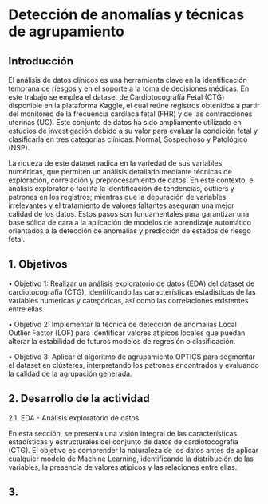 # Detección de anomalías y técnicas de agrupamiento


## Introducción

El análisis de datos clínicos es una herramienta clave en la identificación temprana de riesgos y en el soporte a la toma de decisiones médicas. En este trabajo se emplea el dataset de Cardiotocografía Fetal (CTG) disponible en la plataforma Kaggle, el cual reúne registros obtenidos a partir del monitoreo de la frecuencia cardíaca fetal (FHR) y de las contracciones uterinas (UC). Este conjunto de datos ha sido ampliamente utilizado en estudios de investigación debido a su valor para evaluar la condición fetal y clasificarla en tres categorías clínicas: Normal, Sospechoso y Patológico (NSP).

La riqueza de este dataset radica en la variedad de sus variables numéricas, que permiten un análisis detallado mediante técnicas de exploración, correlación y preprocesamiento de datos. En este contexto, el análisis exploratorio facilita la identificación de tendencias, outliers y patrones en los registros; mientras que la depuración de variables irrelevantes y el tratamiento de valores faltantes aseguran una mejor calidad de los datos. Estos pasos son fundamentales para garantizar una base sólida de cara a la aplicación de modelos de aprendizaje automático orientados a la detección de anomalías y predicción de estados de riesgo fetal.

## 1. Objetivos
   
• Objetivo 1: Realizar un análisis exploratorio de datos (EDA) del dataset de cardiotocografía (CTG), identificando las características estadísticas de las variables numéricas y categóricas, así como las correlaciones existentes entre ellas.

• Objetivo 2: Implementar la técnica de detección de anomalías Local Outlier Factor (LOF) para identificar valores atípicos locales que puedan alterar la estabilidad de futuros modelos de regresión o clasificación.

• Objetivo 3: Aplicar el algoritmo de agrupamiento OPTICS para segmentar el dataset en clústeres, interpretando los patrones encontrados y evaluando la calidad de la agrupación generada.

## 2. Desarrollo de la actividad

2.1. EDA - Análisis exploratorio de datos

En esta sección, se presenta una visión integral de las características estadísticas y estructurales del conjunto de datos de cardiotocografía (CTG). El objetivo es comprender la naturaleza de los datos antes de aplicar cualquier modelo de Machine Learning, identificando la distribución de las variables, la presencia de valores atípicos y las relaciones entre ellas.

## 3.  
